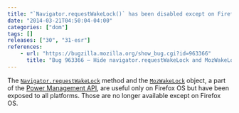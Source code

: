 ```yaml
---
title: "`Navigator.requestWakeLock()` has been disabled except on Firefox OS"
date: "2014-03-21T04:50:04-04:00"
categories: ["dom"]
tags: []
releases: ["30", "31-esr"]
references:
    - url: "https://bugzilla.mozilla.org/show_bug.cgi?id=963366"
      title: "Bug 963366 – Hide navigator.requestWakeLock and MozWakeLock from the web except on Firefox OS"
---
```

The [`Navigator.requestWakeLock`](https://developer.mozilla.org/docs/Web/API/Navigator.requestWakeLock) method and the [`MozWakeLock`](https://developer.mozilla.org/docs/Web/API/MozWakeLock) object, a part of the [Power Management API](https://developer.mozilla.org/docs/WebAPI/Power_Management), are useful only on Firefox OS but have been exposed to all platforms. Those are no longer available except on Firefox OS.
